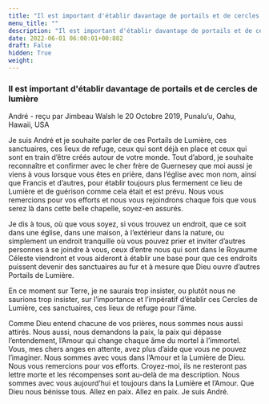 ```yaml
---
title: "Il est important d'établir davantage de portails et de cercles de lumière"
menu_title: ""
description: "Il est important d'établir davantage de portails et de cercles de lumière"
date: 2022-06-01 06:00:01+00:882
draft: False
hidden: True
weight:
---
```

### Il est important d'établir davantage de portails et de cercles de lumière

André - reçu par Jimbeau Walsh le 20 Octobre 2019, Punalu’u, Oahu, Hawaii, USA

Je suis André et je souhaite parler de ces Portails de Lumière, ces sanctuaires, ces lieux de refuge, ceux qui sont déjà en place et ceux qui sont en train d’être créés autour de votre monde. Tout d’abord, je souhaite reconnaître et confirmer avec le cher frère de Guernesey que moi aussi je viens à vous lorsque vous êtes en prière, dans l’église avec mon nom, ainsi que Francis et d’autres, pour établir toujours plus fermement ce lieu de Lumière et de guérison comme cela était et est prévu. Nous vous remercions pour vos efforts et nous vous rejoindrons chaque fois que vous serez là dans cette belle chapelle, soyez-en assurés.

Je dis à tous, où que vous soyez, si vous trouvez un endroit, que ce soit dans une église, dans une maison, à l’extérieur dans la nature, ou simplement un endroit tranquille où vous pouvez prier et inviter d’autres personnes à se joindre à vous, ceux d’entre nous qui sont dans le Royaume Céleste viendront et vous aideront à établir une base pour que ces endroits puissent devenir des sanctuaires au fur et à mesure que Dieu ouvre d’autres Portails de Lumière.

En ce moment sur Terre, je ne saurais trop insister, ou plutôt nous ne saurions trop insister, sur l’importance et l’impératif d’établir ces Cercles de Lumière, ces sanctuaires, ces lieux de refuge pour l’âme.

Comme Dieu entend chacune de vos prières, nous sommes nous aussi attirés. Nous aussi, nous demandons la paix, la paix qui dépasse l’entendement, l’Amour qui change chaque âme du mortel à l’immortel. Vous, mes chers anges en attente, avez plus d’aide que vous ne pouvez l’imaginer. Nous sommes avec vous dans l’Amour et la Lumière de Dieu. Nous vous remercions pour vos efforts. Croyez-moi, ils ne resteront pas lettre morte et les récompenses sont au-delà de ma description. Nous sommes avec vous aujourd’hui et toujours dans la Lumière et l’Amour. Que Dieu nous bénisse tous. Allez en paix. Allez en paix. Je suis André.



